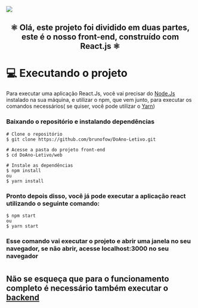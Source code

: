 <img src="assets/Grupo Banner.png">

<h2 align="center" >
⚛️ Olá, este projeto foi dividido em duas partes, <br> este é o nosso front-end, construído com React.js ⚛️
</h2>

#

# 💻 Executando o projeto
Para executar uma aplicação React.Js, você vai precisar do [Node.Js][node.js] instalado na sua máquina, e utilizar o npm, que vem junto, para executar os comandos necessários( se quiser, você pode utilizar o [Yarn][yarn])

### Baixando o repositório e instalando dependências

```
# Clone o repositório
$ git clone https://github.com/brunofow/DoAno-Letivo.git

# Acesse a pasta do projeto front-end
$ cd DoAno-Letivo/web

# Instale as dependências
$ npm install
ou
$ yarn install
```

### Pronto depois disso, você já pode executar a aplicação react utilizando o seguinte comando:
```
$ npm start
ou
$ yarn start
```

### Esse comando vai executar o projeto e abrir uma janela no seu navegador, se não abrir, acesse localhost:3000 no seu navegador

# 

## Não se esqueça que para o funcionamento completo é necessário também executar o [backend][back]

[node.js]: https://nodejs.org/
[yarn]: https://yarnpkg.com/
[back]: http://github.com/brunofow/DoAno-Letivo/blob/main/server/README.MD
